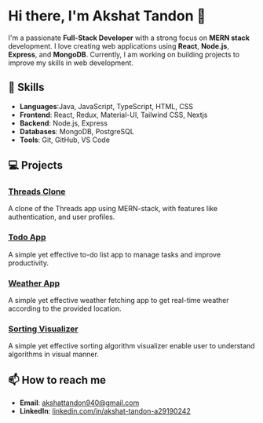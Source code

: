 # Hi there, I'm Akshat Tandon 👋

I'm a passionate **Full-Stack Developer** with a strong focus on **MERN stack** development. I love creating web applications using **React**, **Node.js**, **Express**, and **MongoDB**. Currently, I am working on building projects to improve my skills in web development.

## 🚀 Skills
- **Languages**:Java, JavaScript, TypeScript, HTML, CSS
- **Frontend**: React, Redux, Material-UI, Tailwind CSS, Nextjs
- **Backend**: Node.js, Express
- **Databases**: MongoDB, PostgreSQL
- **Tools**: Git, GitHub, VS Code

## 💻 Projects

### [Threads Clone](https://github.com/akshattnd/threadClone)
A clone of the Threads app using MERN-stack, with features like authentication, and user profiles.
### [Todo App](https://github.com/akshattnd/todoApp)
A simple yet effective to-do list app to manage tasks and improve productivity.
### [Weather App](https://github.com/akshattnd/weatherApp)
A simple yet effective weather fetching app to get real-time weather according to the provided location.
### [Sorting Visualizer](https://github.com/akshattnd/Sorting-algorithm-visualizer)
A simple yet effective sorting algorithm visualizer enable user to understand algorithms in visual manner.

## 📫 How to reach me
- **Email**: [akshattandon940@gmail.com](mailto:akshattandon940@gmail.com)
- **LinkedIn**: [linkedin.com/in/akshat-tandon-a29190242](https://linkedin.com/in/akshat-tandon-a29190242/)

